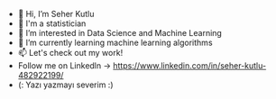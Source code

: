 - 👋 Hi, I’m Seher Kutlu
-  💞️ I'm a statistician
- 👀 I’m interested in Data Science and Machine Learning
- 🌱 I’m currently learning machine learning algorithms
- 📫 Let's check out my work!
- Follow me on Linkedln -> https://www.linkedin.com/in/seher-kutlu-482922199/
- (: Yazı yazmayı severim :)

<!---
seherkuutlu/seherkuutlu is a ✨ special ✨ repository because its `README.md` (this file) appears on your GitHub profile.
You can click the Preview link to take a look at your changes.
--->
